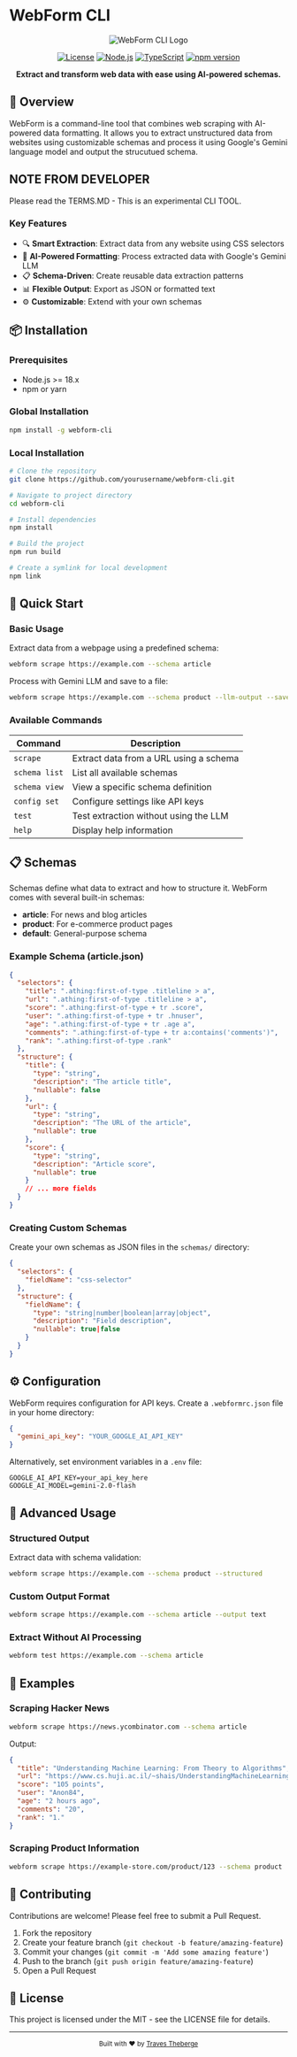 # WebForm CLI

<div align="center">

![WebForm CLI Logo](https://img.shields.io/badge/WebForm-CLI-blue?style=for-the-badge&logo=node.js)

[![License](https://img.shields.io/badge/license-Apache--2.0-green.svg)](LICENSE)
[![Node.js](https://img.shields.io/badge/node-%3E%3D18.x-brightgreen.svg)](https://nodejs.org)
[![TypeScript](https://img.shields.io/badge/TypeScript-%5E5.0.0-blue.svg)](https://www.typescriptlang.org/)
[![npm version](https://img.shields.io/badge/npm-1.0.0-red.svg)](https://www.npmjs.com/package/webform-cli)

**Extract and transform web data with ease using AI-powered schemas.**

</div>

## 🌟 Overview

WebForm is a command-line tool that combines web scraping with AI-powered data formatting. It allows you to extract unstructured data from websites using customizable schemas and process it using Google's Gemini language model and output the strucutued schema.

## NOTE FROM DEVELOPER 

Please read the TERMS.MD - This is an experimental CLI TOOL.

### Key Features

- 🔍 **Smart Extraction**: Extract data from any website using CSS selectors
- 🤖 **AI-Powered Formatting**: Process extracted data with Google's Gemini LLM
- 📋 **Schema-Driven**: Create reusable data extraction patterns
- 📊 **Flexible Output**: Export as JSON or formatted text
- ⚙️ **Customizable**: Extend with your own schemas

## 📦 Installation

### Prerequisites

- Node.js >= 18.x
- npm or yarn

### Global Installation

```bash
npm install -g webform-cli
```

### Local Installation

```bash
# Clone the repository
git clone https://github.com/yourusername/webform-cli.git

# Navigate to project directory
cd webform-cli

# Install dependencies
npm install

# Build the project
npm run build

# Create a symlink for local development
npm link
```

## 🚀 Quick Start

### Basic Usage

Extract data from a webpage using a predefined schema:

```bash
webform scrape https://example.com --schema article
```

Process with Gemini LLM and save to a file:

```bash
webform scrape https://example.com --schema product --llm-output --save output.json
```

### Available Commands

| Command | Description |
|---------|-------------|
| `scrape` | Extract data from a URL using a schema |
| `schema list` | List all available schemas |
| `schema view` | View a specific schema definition |
| `config set` | Configure settings like API keys |
| `test` | Test extraction without using the LLM |
| `help` | Display help information |

## 📋 Schemas

Schemas define what data to extract and how to structure it. WebForm comes with several built-in schemas:

- **article**: For news and blog articles
- **product**: For e-commerce product pages
- **default**: General-purpose schema

### Example Schema (article.json)

```json
{
  "selectors": {
    "title": ".athing:first-of-type .titleline > a",
    "url": ".athing:first-of-type .titleline > a",
    "score": ".athing:first-of-type + tr .score",
    "user": ".athing:first-of-type + tr .hnuser",
    "age": ".athing:first-of-type + tr .age a",
    "comments": ".athing:first-of-type + tr a:contains('comments')",
    "rank": ".athing:first-of-type .rank"
  },
  "structure": {
    "title": {
      "type": "string",
      "description": "The article title",
      "nullable": false
    },
    "url": {
      "type": "string",
      "description": "The URL of the article",
      "nullable": true
    },
    "score": {
      "type": "string",
      "description": "Article score",
      "nullable": true
    }
    // ... more fields
  }
}
```

### Creating Custom Schemas

Create your own schemas as JSON files in the `schemas/` directory:

```json
{
  "selectors": {
    "fieldName": "css-selector"
  },
  "structure": {
    "fieldName": {
      "type": "string|number|boolean|array|object",
      "description": "Field description",
      "nullable": true|false
    }
  }
}
```

## ⚙️ Configuration

WebForm requires configuration for API keys. Create a `.webformrc.json` file in your home directory:

```json
{
  "gemini_api_key": "YOUR_GOOGLE_AI_API_KEY"
}
```

Alternatively, set environment variables in a `.env` file:

```
GOOGLE_AI_API_KEY=your_api_key_here
GOOGLE_AI_MODEL=gemini-2.0-flash
```

## 🔧 Advanced Usage

### Structured Output

Extract data with schema validation:

```bash
webform scrape https://example.com --schema product --structured
```

### Custom Output Format

```bash
webform scrape https://example.com --schema article --output text
```

### Extract Without AI Processing

```bash
webform test https://example.com --schema article
```

## 📘 Examples

### Scraping Hacker News

```bash
webform scrape https://news.ycombinator.com --schema article
```

Output:
```json
{
  "title": "Understanding Machine Learning: From Theory to Algorithms",
  "url": "https://www.cs.huji.ac.il/~shais/UnderstandingMachineLearning/copy.html",
  "score": "105 points",
  "user": "Anon84",
  "age": "2 hours ago",
  "comments": "20",
  "rank": "1."
}
```

### Scraping Product Information

```bash
webform scrape https://example-store.com/product/123 --schema product
```

## 🤝 Contributing

Contributions are welcome! Please feel free to submit a Pull Request.

1. Fork the repository
2. Create your feature branch (`git checkout -b feature/amazing-feature`)
3. Commit your changes (`git commit -m 'Add some amazing feature'`)
4. Push to the branch (`git push origin feature/amazing-feature`)
5. Open a Pull Request

## 📄 License

This project is licensed under the MIT - see the LICENSE file for details.


---

<div align="center">
  <sub>Built with ❤️ by <a href="https://github.com/Traves-Theberge">Traves Theberge</a></sub>
</div>
